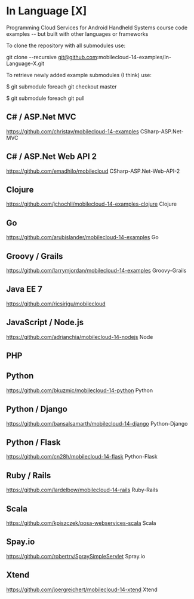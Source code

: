 In Language [X]
===============

Programming Cloud Services for Android Handheld Systems course code examples -- but built with other languages or frameworks

To clone the repository with all submodules use:

git clone --recursive git@github.com:mobilecloud-14-examples/In-Language-X.git

To retrieve newly added example submodules (I think) use:

$ git submodule foreach git checkout master

$ git submodule foreach git pull


C# / ASP.Net MVC
----------------
https://github.com/christav/mobilecloud-14-examples CSharp-ASP.Net-MVC

C# / ASP.Net Web API 2
----------------------
https://github.com/emadhilo/mobilecloud CSharp-ASP.Net-Web-API-2

Clojure
-------
https://github.com/jchochli/mobilecloud-14-examples-clojure Clojure

Go
--
https://github.com/arubislander/mobilecloud-14-examples Go

Groovy / Grails
---------------
https://github.com/larrymjordan/mobilecloud-14-examples Groovy-Grails

Java EE 7
---------
https://github.com/ricsirigu/mobilecloud

JavaScript / Node.js
--------------------
https://github.com/adrianchia/mobilecloud-14-nodejs Node

PHP
---

Python
------
https://github.com/bkuzmic/mobilecloud-14-python Python

Python / Django
-------------
https://github.com/bansalsamarth/mobilecloud-14-django Python-Django

Python / Flask
--------------
https://github.com/cn28h/mobilecloud-14-flask Python-Flask

Ruby / Rails
----------
https://github.com/lardelbow/mobilecloud-14-rails Ruby-Rails

Scala
-----
https://github.com/kpiszczek/posa-webservices-scala Scala

Spay.io
-------
https://github.com/robertrv/SpraySimpleServlet Spray.io

Xtend
-----
https://github.com/joergreichert/mobilecloud-14-xtend Xtend
